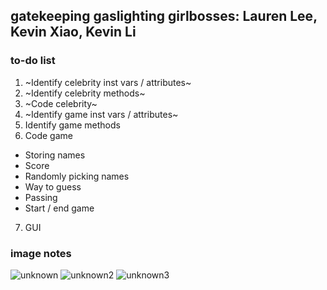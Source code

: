 gatekeeping gaslighting girlbosses: Lauren Lee, Kevin Xiao, Kevin Li
---
### to-do list
1. ~Identify celebrity inst vars / attributes~  
2. ~Identify celebrity methods~  
3. ~Code celebrity~  
4. ~Identify game inst vars / attributes~
5. Identify game methods  
6. Code game  
* Storing names  
* Score  
* Randomly picking names  
* Way to guess  
* Passing  
* Start / end game  

7. GUI

### image notes
![unknown](https://user-images.githubusercontent.com/58864927/165413834-cab70e29-5125-40f9-a637-86ea844972f2.png)
![unknown2](https://user-images.githubusercontent.com/58864927/165413839-2b2b3c5b-c86e-4e32-95d4-22be2371ae1a.png)
![unknown3](https://user-images.githubusercontent.com/58864927/165416805-cc070596-3e0e-4697-9a5f-436f7a987a52.png)
